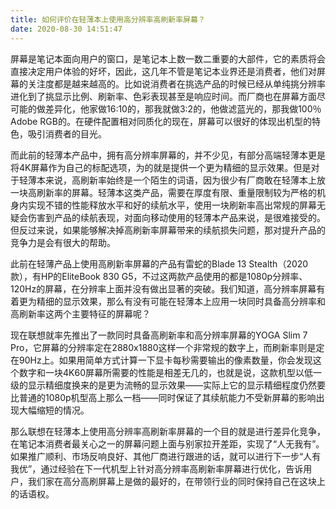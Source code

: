```yaml
---
title: 如何评价在轻薄本上使用高分辨率高刷新率屏幕？
date: 2020-08-30 14:51:47
---
```


屏幕是笔记本面向用户的窗口，是笔记本上数一数二重要的大部件，它的素质将会直接决定用户体验的好坏，因此，这几年不管是笔记本业界还是消费者，他们对屏幕的关注度都是越来越高的。比如说消费者在挑选产品的时候已经从单纯挑分辨率进化到了挑显示比例、刷新率、色彩表现甚至是响应时间。而厂商也在屏幕方面尽可能的做差异化，他家做16:10的，那我就做3:2的，他做滤蓝光的，那我做100％ Adobe RGB的。在硬件配置相对同质化的现在，屏幕可以很好的体现出机型的特色，吸引消费者的目光。

而此前的轻薄本产品中，拥有高分辨率屏幕的，并不少见，有部分高端轻薄本更是将4K屏幕作为自己的标配选项，为的就是提供一个更为精细的显示效果。但是对于轻薄本来说，高刷新率始终是一个陌生的词语，因为很少有厂商敢在轻薄本上放一块高刷新率的屏幕。轻薄本这类产品，需要在厚度有限、重量限制较为严格的机身内实现不错的性能释放水平和好的续航水平，使用一块刷新率高出常规的屏幕无疑会伤害到产品的续航表现，对面向移动使用的轻薄本产品来说，是很难接受的。但反过来说，如果能够解决掉高刷新率屏幕带来的续航损失问题，那对提升产品的竞争力是会有很大的帮助。

此前在轻薄产品上使用高刷新率屏幕的产品有雷蛇的Blade 13 Stealth（2020款），有HP的EliteBook 830 G5，不过这两款产品使用的都是1080p分辨率、120Hz的屏幕，在分辨率上面并没有做出显著的突破。我们知道，高分辨率屏幕有着更为精细的显示效果，那么有没有可能在轻薄本上应用一块同时具备高分辨率和高刷新率这两个主要特征的屏幕呢？

现在联想就率先推出了一款同时具备高刷新率和高分辨率屏幕的YOGA Slim 7 Pro，它屏幕的分辨率定在2880x1880这样一个非常规的数字上，而刷新率则是定在90Hz上。如果用简单方式计算一下显卡每秒需要输出的像素数量，你会发现这个数字和一块4K60屏幕所需要的性能是相差无几的，也就是说，这款机型以低一级的显示精细度换来的是更为流畅的显示效果——实际上它的显示精细程度仍然要比普通的1080p机型高上那么一档——同时保证了其续航能力不受新屏幕的影响出现大幅缩短的情况。

那么联想在轻薄本上使用高分辨率高刷新率屏幕的一个目的就是进行差异化竞争，在笔记本消费者最关心之一的屏幕问题上面与别家拉开差距，实现了“人无我有”。如果推广顺利、市场反响良好、其他厂商进行跟进的话，就可以进行下一步“人有我优”，通过经验在下一代机型上针对高分辨率高刷新率屏幕进行优化，告诉用户，我们家在高分高刷屏幕上是做的最好的，在带领行业的同时保持自己在这块上的话语权。

